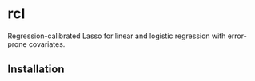 # rcl
Regression-calibrated Lasso for linear and logistic regression with error-prone covariates.

## Installation

